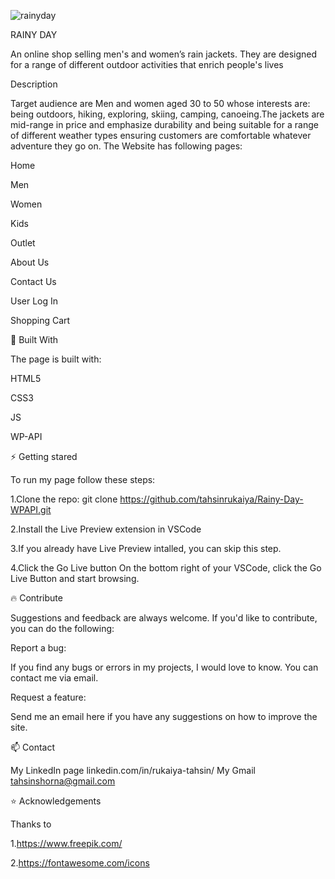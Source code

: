 
![rainyday](https://github.com/tahsinrukaiya/Rainy-Day-WPAPI/assets/126619366/cd65ca79-1cd0-444c-adf2-7d2b8cd40e67)

RAINY DAY

An online shop selling men's and women’s rain jackets. They are designed for a range of different outdoor activities that enrich people's lives

Description

Target audience are Men and women aged 30 to 50 whose interests are: being outdoors, hiking, exploring, skiing, camping, canoeing.The jackets are mid-range in price and emphasize durability and being suitable for a range of different weather types ensuring customers are comfortable whatever adventure they go on.
The Website has following pages:

Home

Men

Women

Kids

Outlet

About Us

Contact Us 

User Log In

Shopping Cart


🔨 Built With

The page is built with:

HTML5 

CSS3

JS

WP-API

⚡ Getting stared

To run my page follow these steps:

1.Clone the repo:
git clone https://github.com/tahsinrukaiya/Rainy-Day-WPAPI.git

2.Install the Live Preview extension in VSCode

3.If you already have Live Preview intalled, you can skip this step.

4.Click the Go Live button
On the bottom right of your VSCode, click the Go Live Button and start browsing.

🔥 Contribute

Suggestions and feedback are always welcome. If you'd like to contribute, you can do the following:

Report a bug:

If you find any bugs or errors in my projects, I would love to know. You can contact me via email.

Request a feature:

Send me an email here if you have any suggestions on how to improve the site. 


📫 Contact

My LinkedIn page
linkedin.com/in/rukaiya-tahsin/
My Gmail
tahsinshorna@gmail.com

⭐ Acknowledgements

Thanks to 

1.https://www.freepik.com/

2.https://fontawesome.com/icons
